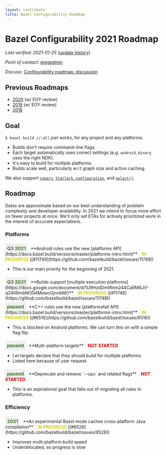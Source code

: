 ```yaml
---
layout: contribute
title: Bazel Configurability Roadmap
---
```

<style>
  .padbottom { padding-bottom: 10px; }
  .etabox {
    background: #EFEFEF;
    color: #38761D;
    font-size: 15px;
    font-weight: bold;
    display: inline;
    padding: 6px;
    margin-right: 10px;
  }
  .donestatus {
    color: #00D000;
    font-weight: bold;
    padding-left: 10px;
  }
  .inprogressstatus {
    color: #D0D000;
    font-weight: bold;
    padding-left: 10px;
  }
  .notstartedstatus {
    color: #D00000;
    font-weight: bold;
    padding-left: 10px;
  }
</style>

# Bazel Configurability 2021 Roadmap

*Last verified: 2021-01-25* ([update history](https://github.com/bazelbuild/bazel-website/commits/master/roadmaps/configuration.md))

*Point of contact:* [gregestren](https://github.com/gregestren)

*Discuss:*  [Configurability roadmap: discussion](https://github.com/bazelbuild/bazel/issues/6431)

## Previous Roadmaps

* [2020](2020/configuration.html) (w/ EOY review)
* [2019](2019/configuration.html) (w/ EOY review)
* [2018](2018/configuration.html)

## Goal

`$ bazel build //:all` *just works*, for any project and any platforms.

* Builds don't require command-line flags.
* Each target automatically uses correct settings (e.g. `android_binary` uses the right NDK).
* It's easy to build for multiple platforms.
* Builds scale well, particularly w.r.t graph size and action caching.

We also support
[`cquery`](https://docs.bazel.build/versions/master/cquery.html), [`Starlark
configuration`](https://docs.bazel.build/versions/master/skylark/config.html),
and
[`select()`](https://docs.bazel.build/versions/master/configurable-attributes.html).

## Roadmap

Dates are approximate based on our best understanding of problem complexity
and developer availability. In 2021 we intend to focus more effort on fewer
projects at once. We'll only set ETAs for actively prioritized work in the
interest of accurate expectations.

### Platforms

<div class="padbottom"></div>
<span class="etabox">Q3 2021</span>**Android rules use the new [platforms
API](https://docs.bazel.build/versions/master/platforms-intro.html)**
<span class="inprogressstatus">IN PROGRESS</span> ([#11749](https://github.com/bazelbuild/bazel/issues/11749))

* This is our main priority for the beginning of 2021.

<div class="padbottom"></div>
<span class="etabox">Q3 2021</span>**Builds support [multiple execution
platforms](https://docs.google.com/document/d/1U9HzdDmtRnm244CaRM6JV-q2408mbNODAMewcGjnnbM/)**
<span class="inprogressstatus">IN PROGRESS</span> ([#11748](https://github.com/bazelbuild/bazel/issues/11748))

<div class="padbottom"></div>
<span class="etabox">paused</span>**C++ rules use the new [platformsfall API](https://docs.bazel.build/versions/master/platforms-intro.html)** 
<span class="inprogressstatus">IN PROGRESS</span> ([#6516](https://github.com/bazelbuild/bazel/issues/6516))

* This is blocked on Android platforms. We can turn this on with a simple flag flip.

<div class="padbottom"></div>
<span class="etabox">paused</span>**Multi-platform targets**
<span class="notstartedstatus">NOT STARTED</span>

* Let targets declare that they should build for multiple platforms
* Listed here because of user request

<div class="padbottom"></div>
<span class="etabox">paused</span>**Deprecate and remove `--cpu` and related flags**
<span class="notstartedstatus">NOT STARTED</span>

* This is an aspirational goal that falls out of migrating all rules to platforms.

  
### Efficiency

<div class="padbottom"></div>
<span class="etabox">2021</span>**An experimental Bazel mode caches
cross-platform Java compilation**
<span class="inprogressstatus">IN PROGRESS</span> ([#6526](https://github.com/bazelbuild/bazel/issues/6526))

* Improves multi-platform build speed
* Underallocated, so progress is slow
